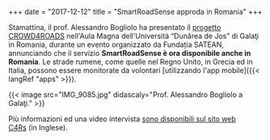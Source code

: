 +++
date = "2017-12-12"
title = "SmartRoadSense approda in Romania"
+++

Stamattina, il prof.&nbsp;Alessandro Bogliolo ha presentato il [progetto CROWD4ROADS](http://www.c4rs.eu) nell'Aula Magna dell'Università “Dunărea de Jos” di Galaţi&nbsp; in Romania, durante un evento organizzato da Fundația&nbsp;SATEAN, annunciando che il servizio **SmartRoadSense è ora disponibile anche in Romania**.
Le strade rumene, come quelle nel Regno Unito, in Grecia ed in Italia, possono essere monitorate da volontari [utilizzando l'app mobile]({{< langRef "apps" >}}).

{{< image src="IMG_9085.jpg" didascaly="Prof.&nbsp;Alessandro Bogliolo a Galaţi." >}}

Più informazioni ed una video intervista [sono disponibili sul sito web C4Rs](http://www.c4rs.eu/news/c4rs-smartroadsense-presentation-galati-romania/)&nbsp;(in Inglese).

